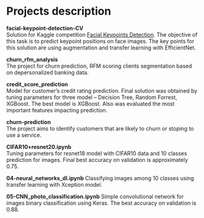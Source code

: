 # Projects description


**facial-keypoint-detection-CV**  
Solution for Kaggle competition [Facial Keypoints Detection](https://www.kaggle.com/competitions/facial-keypoints-detection/overview/description). The objective of this task is to predict keypoint positions on face images. The key points for this solution are using augmentation and transfer learning with EfficientNet. 

**churn_rfm_analysis**  
The project for churn prediction, RFM scoring clients segmentation based on depersonalized banking data. 

**credit_score_prediction**  
Model for customer’s credit rating prediction. Final solution was obtained by tuning parameters for three model – Decision Tree, Random Forrest, XGBoost. The best model is XGBoost. Also was evaluated the most important features impacting prediction.

**churn-prediction**  
The project aims to identify customers that are likely to churn or stoping to use a service.

**CIFAR10+resnet20.ipynb**  
Tuning parameters for resnet18 model with CIFAR10 data and 10 classes prediction for images. Final best accuracy on validation is approximately 0.75.

**04-neural_networks_dl.ipynb** 
Classifying images among 10 classes using transfer learning with Xception model. 

**05-CNN_photo_classification.ipynb** 
Simple convolutional network for images binary classification using Keras. The best accuracy on validation is 0.88. 
